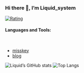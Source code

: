 <h3 id="hi-there--im-liquid_system">Hi there 👋, I&rsquo;m Liquid_system</h3>
<p>
  <a href="https://atcoder.jp/users/Liquid_system?contestType=algo">
    <img src="https://badgen.org/img/atcoder/Liquid_system/rating/algorithm?style=social" alt="Rating">
  </a>
</p>
<h4 id="languages-and-tools">Languages and Tools:</h4>
<p>
  <img
    src="https://img.shields.io/badge/NeoVim-%2357A143.svg?&amp;style=for-the-badge&amp;logo=neovim&amp;logoColor=white"
    alt="">
  <img src="https://img.shields.io/badge/C-00599C?style=for-the-badge&amp;logo=c&amp;logoColor=white" alt="">
  <img src="https://img.shields.io/badge/C%2B%2B-00599C?style=for-the-badge&amp;logo=c%2B%2B&amp;logoColor=white"
    alt="">
  <img src="https://img.shields.io/badge/Python-14354C?style=for-the-badge&amp;logo=python&amp;logoColor=white" alt="">
  <img src="https://img.shields.io/badge/JavaScript-F7DF1E?style=for-the-badge&amp;logo=JavaScript&amp;logoColor=black"
    alt="">
  <img src="https://img.shields.io/badge/TypeScript-007ACC?style=for-the-badge&amp;logo=typescript&amp;logoColor=white"
    alt="">
  <img src="https://img.shields.io/badge/Go-00ADD8?style=for-the-badge&amp;logo=go&amp;logoColor=white" alt="">
  <img src="https://img.shields.io/badge/Lua-2C2D72?style=for-the-badge&amp;logo=lua&amp;logoColor=white" alt="">
</p>
<ul>
  <li>
    <a href="https://misskey.io/@Liquid_system">
      misskey
    </a>
  </li>
  <li>
    <a href="https://liquid-system.github.io">
      blog
    </a>
  </li>
</ul>
<p>
  <img src="https://github-readme-stats.vercel.app/api?username=Liquid-system&amp;show_icons=true"
    alt="Liquid&rsquo;s GitHub stats">
  <img src="https://github-readme-stats.vercel.app/api/top-langs/?username=Liquid-system&amp;layout=compact"
    alt="Top Langs">
</p>
